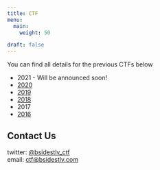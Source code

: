 ```yaml
---
title: CTF
menu:
  main:
    weight: 50

draft: false
---
```


You can find all details for the previous CTFs below

* 2021 - Will be announced soon!
* [2020](2020)
* [2019](2019)
* [2018](2018)
* 2017
* [2016](2016)

## Contact Us

twitter: [@bsidestlv_ctf](https://twitter.com/BSidesTLV_CTF)  
email: [ctf@bsidestlv.com](mailto:ctf@bsidestlv.com)
